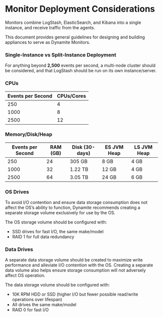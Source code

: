 # Monitor Deployment Considerations

Monitors combine LogStash, ElasticSearch, and Kibana into a single instance, and receive traffic from the agents.

This document provides general guidelines for designing and building appliances to serve as Dynamite Monitors.

### Single-Instance vs Split-Instance Deployment

For anything beyond **2,500** events per second, a multi-node cluster should be considered, and that LogStash should be run on its own instance/server.


### CPUs

| Events per Second | CPUs/Cores |
|-------------------|------------|
| 250               | 4          |
| 1000              | 8          |
| 2500              | 12         |


### Memory/Disk/Heap

| Events per Second | RAM (GB) | Disk (30-days) | ES JVM Heap | LS JVM Heap |
|-------------------|----------|----------------|-------------|-------------|
| 250               | 24       | 305 GB         | 8 GB        | 4 GB        |
| 1000              | 32       | 1.22 TB        | 12 GB       | 4 GB        |
| 2500              | 64       | 3.05 TB        | 24 GB       | 6 GB        |


### OS Drives

To avoid I/O contention and ensure data storage consumption does not affect the OS’s ability to function, Dynamite recommends creating a separate storage volume exclusively for use by the OS.

The OS storage volume should be configured with:

- SSD drives for fast I/O, the same make/model
- RAID 1 for full data redundancy 

### Data Drives

A separate data storage volume should be created to maximize write performance and alleviate I/O contention with the OS.  Creating a separate data volume also helps ensure storage consumption will not adversely affect OS operation.  

The data storage volume should be configured with: 

- 10K RPM HDD or SSD (higher I/O but fewer possible read/write operations over lifespan)
- All drives the same make/model
- RAID 0 for fast I/O 
